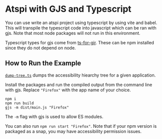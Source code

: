# Atspi with GJS and Typescript

You can use write an atspi project using typescript by using vite and babel. This will transpile the typescript code into javascript which can be ran with gjs. Note that most node packages will not run in this environment.

Typescript types for gjs come from [ts-for-gir](https://github.com/gjsify/ts-for-gir). These can be npm installed since they do not depend on node.

## How to Run the Example

[`dump-tree.ts`](dump-tree.ts) dumps the accessibility hiearchy tree for a given application.

Install the packages and run the compiled output from the command line with gjs. Replace `"Firefox"` with the app name of your choice.

```
npm i
npm run build
gjs -m dist/main.js "Firefox"
```

The `-m` flag with gjs is used to allow ES modules.

You can also run `npm run start "Firefox"`. Note that if your npm version is packaged as a snap, you may have accessibility permission issues.
